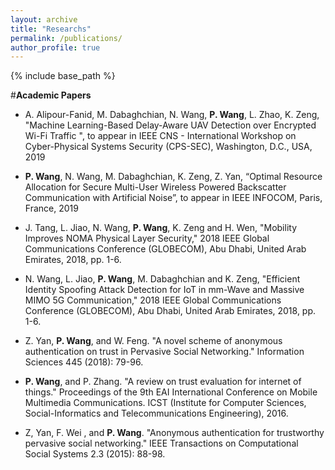```yaml
---
layout: archive
title: "Researchs"
permalink: /publications/
author_profile: true
---
```

<!-- 
{% if author.googlescholar %}
  You can also find my articles on <u><a href="{{author.googlescholar}}">my Google Scholar profile</a>.</u>
{% endif %}

{% include base_path %}

{% for post in site.publications reversed %}
  {% include archive-single.html %}
{% endfor %}
 -->
<!-- Global site tag (gtag.js) - Google Analytics -->
<script async src="https://www.googletagmanager.com/gtag/js?id=UA-129282360-1"></script>
<script>
  window.dataLayer = window.dataLayer || [];
  function gtag(){dataLayer.push(arguments);}
  gtag('js', new Date());

  gtag('config', 'UA-129282360-1');
</script>

{% include base_path %}

<style type="text/css"> 
A { text-decoration: none} 
</style>

#**Academic Papers**
* A. Alipour-Fanid, M. Dabaghchian, N. Wang, **P. Wang**, L. Zhao, K. Zeng, "Machine Learning-Based Delay-Aware UAV Detection over Encrypted Wi-Fi Traffic
", to appear in IEEE CNS - International Workshop on Cyber-Physical Systems Security (CPS-SEC), Washington, D.C., USA, 2019 

* **P. Wang**, N. Wang, M. Dabaghchian, K. Zeng, Z. Yan,  “Optimal Resource Allocation for Secure Multi-User Wireless Powered Backscatter Communication with Artificial Noise”, to appear in IEEE INFOCOM, Paris, France, 2019

* J. Tang, L. Jiao, N. Wang, **P. Wang**, K. Zeng and H. Wen, "Mobility Improves NOMA Physical Layer Security," 2018 IEEE Global Communications Conference (GLOBECOM), Abu Dhabi, United Arab Emirates, 2018, pp. 1-6.

* N. Wang, L. Jiao, **P. Wang**, M. Dabaghchian and K. Zeng, "Efficient Identity Spoofing Attack Detection for IoT in mm-Wave and Massive MIMO 5G Communication," 2018 IEEE Global Communications Conference (GLOBECOM), Abu Dhabi, United Arab Emirates, 2018, pp. 1-6.

* Z. Yan, **P. Wang**, and W. Feng. "A novel scheme of anonymous authentication on trust in Pervasive Social Networking." Information Sciences 445 (2018): 79-96.

* **P. Wang**, and P. Zhang. "A review on trust evaluation for internet of things." Proceedings of the 9th EAI International Conference on Mobile Multimedia Communications. ICST (Institute for Computer Sciences, Social-Informatics and Telecommunications Engineering), 2016.

* Z, Yan, F. Wei , and **P. Wang**. "Anonymous authentication for trustworthy pervasive social networking." IEEE Transactions on Computational Social Systems 2.3 (2015): 88-98.
